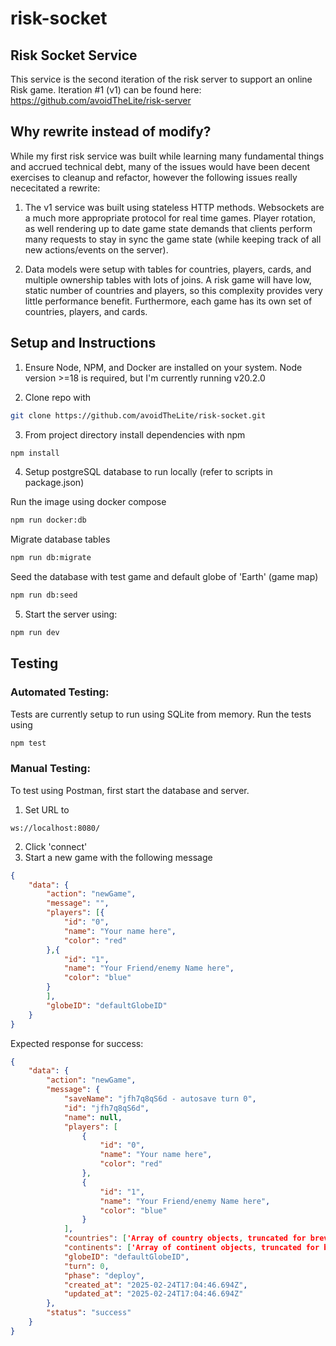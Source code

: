 # risk-socket

## Risk Socket Service
This service is the second iteration of the risk server to support an online Risk game. Iteration #1 (v1) can be found here: https://github.com/avoidTheLite/risk-server

## Why rewrite instead of modify?
While my first risk service was built while learning many fundamental things and accrued technical debt, many of the issues would have been decent exercises to cleanup and refactor, however the following issues really nececitated a rewrite: 

1) The v1 service was built using stateless HTTP methods. Websockets are a much more appropriate protocol for real time games.  Player rotation, as well rendering up to date game state demands that clients perform many requests to stay in sync the game state (while keeping track of all new actions/events on the server). 

2) Data models were setup with tables for countries, players, cards, and multiple ownership tables with lots of joins. A risk game will have low, static number of countries and players, so this complexity provides very little performance benefit. Furthermore, each game has its own set of countries, players, and cards.

## Setup and Instructions

1) Ensure Node, NPM, and Docker are installed on your system.
Node version >=18 is required, but I'm currently running v20.2.0

2) Clone repo with
```bash
git clone https://github.com/avoidTheLite/risk-socket.git
``` 

3) From project directory install dependencies with npm

```bash
npm install
```
4) Setup postgreSQL database to run locally (refer to scripts in package.json)

Run the image using docker compose   
```bash
npm run docker:db
```
Migrate database tables
```bash
npm run db:migrate
```
Seed the database with test game and default globe of 'Earth' (game map) 
```bash
npm run db:seed
```

5) Start the server using:

```bash
npm run dev
```

## Testing
### Automated Testing:
Tests are currently setup to run using SQLite from memory. Run the tests using 
```bash
npm test
```
### Manual Testing:
To test using Postman, first start the database and server. 
1) Set URL to
```
ws://localhost:8080/
```
2) Click 'connect'
3) Start a new game with the following message

```JSON
{
    "data": {
        "action": "newGame",
        "message": "",
        "players": [{
            "id": "0",
            "name": "Your name here",
            "color": "red"
        },{
            "id": "1",
            "name": "Your Friend/enemy Name here",
            "color": "blue" 
        }
        ],
        "globeID": "defaultGlobeID"
    }
}
```

Expected response for success:
```JSON
{
    "data": {
        "action": "newGame",
        "message": {
            "saveName": "jfh7q8qS6d - autosave turn 0",
            "id": "jfh7q8qS6d",
            "name": null,
            "players": [
                {
                    "id": "0",
                    "name": "Your name here",
                    "color": "red"
                },
                {
                    "id": "1",
                    "name": "Your Friend/enemy Name here",
                    "color": "blue"
                }
            ],
            "countries": ['Array of country objects, truncated for brevity],
            "continents": ['Array of continent objects, truncated for brevity'],
            "globeID": "defaultGlobeID",
            "turn": 0,
            "phase": "deploy",
            "created_at": "2025-02-24T17:04:46.694Z",
            "updated_at": "2025-02-24T17:04:46.694Z"
        },
        "status": "success"
    }
}
```
